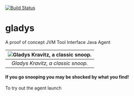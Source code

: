[![Build Status](https://travis-ci.com/p27mcgee/gladys.svg?branch=master)](https://travis-ci.com/p27mcgee/gladys)
# gladys
A proof of concept JVM Tool Interface Java Agent

| ![Gladys Kravitz, a classic snoop.][mskravitz] |
|:--:|
| *Gladys Kravitz, a classic snoop.* |

#### If you go snooping you may be shocked by what you find!

To try out the agent launch 

[mskravitz]: https://vignette.wikia.nocookie.net/bewitched/images/e/ee/Gladys_Kravitz.jpg/revision/latest?cb=20090817040052
